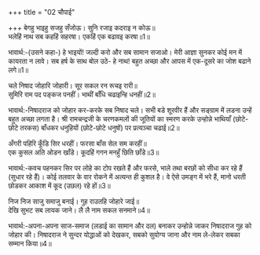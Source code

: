 +++
title = "02 चौपाई"

+++
बेगहु भाइहु सजहु सँजोऊ। सुनि रजाइ कदराइ न कोऊ॥  
भलेहिं नाथ सब कहहिं सहरषा। एकहिं एक बढावइ करषा॥1॥  

भावार्थ:-(उसने कहा-) हे भाइयों! जल्दी करो और सब सामान सजाओ। मेरी आज्ञा सुनकर कोई मन में कायरता न लावे। सब हर्ष के साथ बोल उठे- हे नाथ! बहुत अच्छा और आपस में एक-दूसरे का जोश बढाने लगे॥1॥  

चले निषाद जोहारि जोहारी। सूर सकल रन रूचइ रारी॥  
सुमिरि राम पद पङ्कज पनहीं। भाथीं बाँधि चढाइन्हि धनहीं॥2॥  

भावार्थ:-निषादराज को जोहार कर-करके सब निषाद चले। सभी बडे शूरवीर हैं और सङ्ग्राम में लडना उन्हें बहुत अच्छा लगता है। श्री रामचन्द्रजी के चरणकमलों की जूतियों का स्मरण करके उन्होन्ने भाथियाँ (छोटे-छोटे तरकस) बाँधकर धनुहियों (छोटे-छोटे धनुषों) पर प्रत्यञ्चा चढाई॥2॥  

अँगरी पहिरि कूँडि सिर धरहीं। फरसा बाँस सेल सम करहीं॥  
एक कुसल अति ओडन खाँडे। कूदहिं गगन मनहुँ छिति छाँडे॥3॥  

भावार्थ:-कवच पहनकर सिर पर लोहे का टोप रखते हैं और फरसे, भाले तथा बरछों को सीधा कर रहे हैं (सुधार रहे हैं)। कोई तलवार के वार रोकने में अत्यन्त ही कुशल है। वे ऐसे उमङ्ग में भरे हैं, मानो धरती छोडकर आकाश में कूद (उछल) रहे हों॥3॥  

निज निज साजु समाजु बनाई। गुह राउतहि जोहारे जाई॥  
देखि सुभट सब लायक जाने। लै लै नाम सकल सनमाने॥4॥  

भावार्थ:-अपना-अपना साज-समाज (लडाई का सामान और दल) बनाकर उन्होन्ने जाकर निषादराज गुह को जोहार की। निषादराज ने सुन्दर योद्धाओं को देखकर, सबको सुयोग्य जाना और नाम ले-लेकर सबका सम्मान किया॥4॥  
